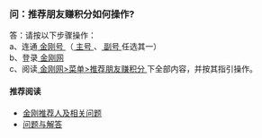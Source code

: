 ### 问：推荐朋友赚积分如何操作?

答：请按以下步骤操作：<br>
a、连通[ 金刚号 ](https://a2zitpro.github.io/web/金刚号)（[ 主号 ](https://a2zitpro.github.io/web/主号)、[ 副号 ](https://a2zitpro.github.io/web/主号)任选其一）<br>
b、登录[ 金刚网 ](https://a2zitpro.github.io/web/金刚中文网)<br>
c、阅读[ 金刚网>菜单>推荐朋友赚积分 ](https://www.atozitpro.net/zh/my-account/refer-friend/)下全部内容，并按其指引操作。<br>

#### 推荐阅读
- [金刚推荐人及相关问题](https://a2zitpro.github.io/web/列表-金刚推荐人及相关问题)
- [问题与解答](https://a2zitpro.github.io/web/问题与解答)
